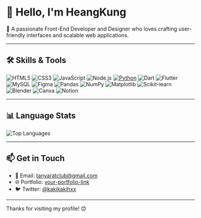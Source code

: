 
# 👋 Hello, I'm HeangKung

🎨 A passionate Front-End Developer and Designer who loves crafting user-friendly interfaces and scalable web applications.

---
## 🛠️ Skills & Tools

![HTML5](https://img.shields.io/badge/-HTML5-E34F26?style=flat&logo=html5&logoColor=white)
![CSS3](https://img.shields.io/badge/-CSS3-1572B6?style=flat&logo=css3)
![JavaScript](https://img.shields.io/badge/-JavaScript-F7DF1E?style=flat&logo=javascript&logoColor=black)
![Node.js](https://img.shields.io/badge/-Node.js-339933?style=flat&logo=node.js&logoColor=white)
[![Python](https://img.shields.io/badge/Python-3776AB?logo=python&logoColor=fff)](#)
![Dart](https://img.shields.io/badge/-Dart-0175C2?style=flat&logo=dart&logoColor=white)
![Flutter](https://img.shields.io/badge/-Flutter-02569B?style=flat&logo=flutter&logoColor=white)
![MySQL](https://img.shields.io/badge/-MySQL-4479A1?style=flat&logo=mysql&logoColor=white)
![Figma](https://img.shields.io/badge/-Figma-F24E1E?style=flat&logo=figma&logoColor=white)
![Pandas](https://img.shields.io/badge/Pandas-150458?logo=pandas&logoColor=fff)
![NumPy](https://img.shields.io/badge/NumPy-4DABCF?logo=numpy&logoColor=fff)
![Matplotlib](https://custom-icon-badges.demolab.com/badge/Matplotlib-71D291?logo=matplotlib&logoColor=fff)
![Scikit-learn](https://img.shields.io/badge/-scikit--learn-%23F7931E?logo=scikit-learn&logoColor=white)
![Blender](https://img.shields.io/badge/Blender-%23F5792A.svg?logo=blender&logoColor=white)
![Canva](https://img.shields.io/badge/Canva-%2300C4CC.svg?&logo=Canva&logoColor=white)
![Notion](https://img.shields.io/badge/Notion-000?logo=notion&logoColor=fff)

---

## 📊 Language Stats

![Top Languages](https://github-readme-stats.vercel.app/api/top-langs/?username=kkkkhxx&layout=pie&theme=default)

---

## 📫 Get in Touch

- 📧 Email: tanyaratclub@gmail.com
- 🌐 Portfolio: [your-portfolio-link](https://yourportfolio.com)
- 🐦 Twitter: [@kakikakihxx](https://twitter.com/kakikakihxx)

---

Thanks for visiting my profile! 😊
